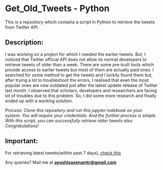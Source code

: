 # Get_Old_Tweets - Python
This is a repository which contains a script in Python to retrieve the tweets from Twitter API.

## Description: 

I was working on a project for which I needed the earlier tweets. But, I noticed that Twitter official API does not allow its normal developers to retrieve tweets of older than a week. There are some pre-built tools which provide access to earlier tweets but most of them are actually paid ones. I searched for some method to get the tweets and I luckily found them but, after trying a lot to troubleshoot the errors, I realised that even the most popular ones are now outdated just after the latest update release of Twitter last month. I observed that scholars, developers and researchers are facing lot of troubles due to this problem. So, I did some more research and finally ended up with a working solution. 

*Process: Clone this repository and run this jupyter notebook on your system. 
You will require your credentials. And the further process is simple. With this script, you can successfully retrieve older tweets also. Congratulations!*

## Important:

For retrieving latest tweets(within past 7 days), [check this](https://github.com/itsayushisaxena/Tweet-retrieval-for-Sentiment-Analysis)

Any queries? Mail me at **ayushisaxenamtr@gmail.com**
